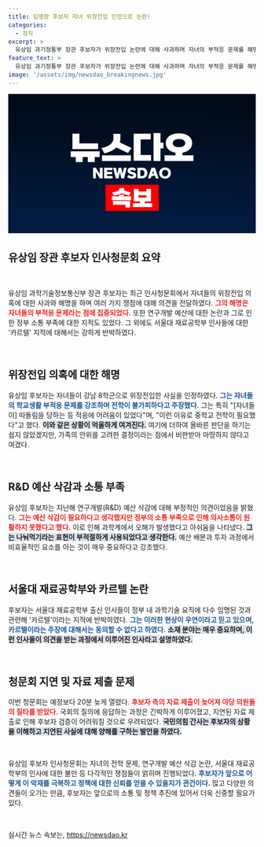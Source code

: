```yaml
---
title: 임명장 후보자 자녀 위장전입 인정으로 논란!
categories:
  - 정치
excerpt: >
  유상임 과기정통부 장관 후보자가 위장전입 논란에 대해 사과하며 자녀의 부적응 문제를 해명했다. R&D 예산 삭감과 소통 부족 문제도 지적하며, 서울대 인사 논란에는 우연이라고 반박했다. 청문회에서 밝혀진 논란의 전말은 과학계의 긴박한 관심을 끌고 있다.
feature_text: >
  유상임 과기정통부 장관 후보자가 위장전입 논란에 대해 사과하며 자녀의 부적응 문제를 해명했다. R&D 예산 삭감과 소통 부족 문제도 지적하며, 서울대 인사 논란에는 우연이라고 반박했다. 청문회에서 밝혀진 논란의 전말은 과학계의 긴박한 관심을 끌고 있다.
image: '/assets/img/newsdao_breakingnews.jpg'
---
```


<p><img src="/assets/img/newsdao_breakingnews.jpg" alt="ontimetimes 속보" /></p>

<h2 data-ke-size="size26">유상임 장관 후보자 인사청문회 요약</h2>

<p data-ke-size="size16">&nbsp;</p>

<p>유상임 과학기술정보통신부 장관 후보자는 최근 인사청문회에서 자녀들의 위장전입 의혹에 대한 사과와 해명을 하며 여러 가지 쟁점에 대해 의견을 전달하였다. <b><span style="color: #ee2323;">그의 해명은 자녀들의 부적응 문제라는 점에 집중되었다.</span></b> 또한 연구개발 예산에 대한 논란과 그로 인한 정부 소통 부족에 대한 지적도 있었다. 그 외에도 서울대 재료공학부 인사들에 대한 '카르텔' 지적에 대해서는 강하게 반박하였다.</p>

<p data-ke-size="size16">&nbsp;</p>

<h2 data-ke-size="size26">위장전입 의혹에 대한 해명</h2>

<p>유상임 후보자는 자녀들이 강남 8학군으로 위장전입한 사실을 인정하였다. <b><span style="color: #1a5490;">그는 자녀들의 학교생활 부적응 문제를 강조하며 전학이 불가피하다고 주장했다.</span></b> 그는 특히 "[자녀들이] 따돌림을 당하는 등 적응에 어려움이 있었다"며, "이런 이유로 중학교 전학이 필요했다"고 했다. <b><span style="background-color: #21538527;">이와 같은 상황이 억울하게 여겨진다.</span></b> 여기에 더하여 올바른 판단을 하기는 쉽지 않았겠지만, 가족의 안위를 고려한 결정이라는 점에서 비판받아 마땅하지 않다고 여겼다.</p>

<p data-ke-size="size16">&nbsp;</p>

<h2 data-ke-size="size26">R&D 예산 삭감과 소통 부족</h2>

<p>유상임 후보자는 지난해 연구개발(R&amp;D) 예산 삭감에 대해 부정적인 의견이었음을 밝혔다. <b><span style="color: #ee2323;">그는 예산 삭감이 필요하다고 생각했지만 정부의 소통 부족으로 인해 의사소통이 원활하지 못했다고 했다.</span></b> 이로 인해 과학계에서 오해가 발생했다고 아쉬움을 나타냈다. <b><span style="background-color: #21538527;">그는 나눠먹기라는 표현이 부적절하게 사용되었다고 생각한다.</span></b> 예산 배분과 투자 과정에서 비효율적인 요소를 아는 것이 매우 중요하다고 강조했다.</p>

<p data-ke-size="size16">&nbsp;</p>

<h2 data-ke-size="size26">서울대 재료공학부와 카르텔 논란</h2>

<p>후보자는 서울대 재료공학부 출신 인사들이 정부 내 과학기술 요직에 다수 임명된 것과 관련해 '카르텔'이라는 지적에 반박하였다. <b><span style="color: #1a5490;">그는 이러한 현상이 우연이라고 믿고 있으며, 카르텔이라는 주장에 대해서는 동의할 수 없다고 하였다.</span></b> <b><span style="background-color: #21538527;">소재 분야는 매우 중요하며, 이런 인사들이 의견을 받는 과정에서 이루어진 인사라고 설명하였다.</span></b></p>

<p data-ke-size="size16">&nbsp;</p>

<h2 data-ke-size="size26">청문회 지연 및 자료 제출 문제</h2>

<p>이번 청문회는 예정보다 20분 늦게 열렸다. <b><span style="color: #ee2323;">후보자 측의 자료 제출이 늦어져 야당 의원들의 질타를 받았다.</span></b> 국회의 질의에 응답하는 과정은 긴박하게 이루어졌고, 지연된 자료 제출로 인해 후보자 검증이 어려워질 것으로 우려되었다. <b><span style="background-color: #21538527;">국민의힘 간사는 후보자의 상황을 이해하고 지연된 사실에 대해 양해를 구하는 발언을 하였다.</span></b></p>

<p data-ke-size="size16">&nbsp;</p>

<p>유상임 후보자 인사청문회는 자녀의 전학 문제, 연구개발 예산 삭감 논란, 서울대 재료공학부의 인사에 대한 불만 등 다각적인 쟁점들이 얽히며 진행되었다. <b><span style="color: #1a5490;">후보자가 앞으로 어떻게 이 악재를 극복하고 정책에 대한 신뢰를 얻을 수 있을지가 관건이다.</span></b> 많고 다양한 의견들이 오가는 만큼, 후보자는 앞으로의 소통 및 정책 추진에 있어서 더욱 신중할 필요가 있다. </p>

<p data-ke-size="size16">&nbsp;</p>
실시간 뉴스 속보는, <a href="https://newsdao.kr" rel="dofollow">https://newsdao.kr</a>



